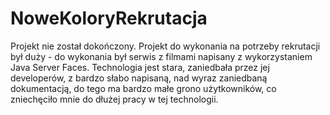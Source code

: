 # NoweKoloryRekrutacja
Projekt nie został dokończony. Projekt do wykonania na potrzeby rekrutacji był duży - do wykonania był serwis z filmami napisany z wykorzystaniem Java Server Faces. Technologia jest stara, zaniedbała przez jej developerów, z bardzo słabo napisaną, nad wyraz zaniedbaną dokumentacją, do tego ma bardzo małe grono użytkowników, co zniechęciło mnie do dłużej pracy w tej technologii.
